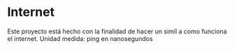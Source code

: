 # Internet
Este proyecto está hecho con la finalidad de hacer un simíl a como funciona el internet. Unidad medida: ping en nanosegundos
